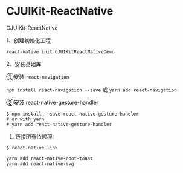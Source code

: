 # CJUIKit-ReactNative
CJUIKit-ReactNative





1、创建初始化工程

`react-native init CJUIKitReactNativeDemo`

2、安装基础库

①安装 `react-navigation`

`npm install react-navigation --save` 或 `yarn add react-navigation`

②安装 react-native-gesture-handler 

```
$ npm install --save react-native-gesture-handler
# or with yarn
# yarn add react-native-gesture-handler
```

1. 链接所有依赖项:

```
$ react-native link
```





```
yarn add react-native-root-toast
yarn add react-native-svg

```







